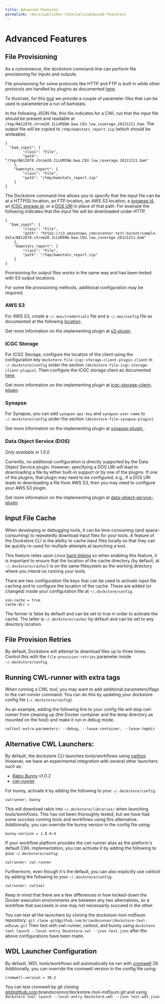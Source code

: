 ```yaml
---
title: Advanced Features
permalink: /docs/publisher-tutorials/advanced-features/
---
```

# Advanced Features

## File Provisioning

As a convenience, the dockstore command-line can perform file provisioning for inputs and outputs.

File provisioning for some protocols like HTTP and FTP is built in while other protocols are handled by plugins as documented [here](https://github.com/ga4gh/dockstore/tree/develop/dockstore-file-plugin-parent).

To illustrate, for this [tool](https://dockstore.org/containers/quay.io/collaboratory/dockstore-tool-bamstats) we provide a couple of parameter files that can be used to parameterize a run of bamstats.

In the following JSON file, this file indicates for a CWL run that the input file should be present and readable at `/tmp/NA12878.chrom20.ILLUMINA.bwa.CEU.low_coverage.20121211.bam`. The output file will be copied to `/tmp/bamstats_report.zip` (which should be writeable).

```
{
  "bam_input": {
        "class": "File",
        "path": "/tmp/NA12878.chrom20.ILLUMINA.bwa.CEU.low_coverage.20121211.bam"
    },
    "bamstats_report": {
        "class": "File",
        "path": "/tmp/bamstats_report.zip"
    }
}
```

The Dockstore command-line allows you to specify that the input file can be at a HTTP(S) location, an FTP location, an AWS S3 location, a [synapse id](http://python-docs.synapse.org/#accessing-data), an [ICGC storage id](http://docs.icgc.org/cloud/guide/#cloud-guide), or a [DOS URI](https://github.com/ga4gh/data-object-service-schemas/issues/49) in place of that path. For example the following indicates that the input file will be downloaded under HTTP.

```
{
  "bam_input": {
        "class": "File",
        "path": "https://s3.amazonaws.com/oconnor-test-bucket/sample-data/NA12878.chrom20.ILLUMINA.bwa.CEU.low_coverage.20121211.bam"
    },
    "bamstats_report": {
        "class": "File",
        "path": "/tmp/bamstats_report.zip"
    }
}
```

Provisioning for output files works in the same way and has been tested with S3 output locations.

For some file provisioning methods, additional configuration may be required.

### AWS S3

For AWS S3, create a `~/.aws/credentials` file and a `~/.aws/config` file as documented at the following [location](https://docs.aws.amazon.com/cli/latest/userguide/cli-chap-getting-started.html#cli-config-files).

Get more information on the implementing plugin at [s3-plugin](https://github.com/dockstore/s3-plugin).

### ICGC Storage

For ICGC Storage, configure the location of the client using the configuration key `dockstore-file-icgc-storage-client-plugin.client` in `~/.dockstore/config` under the section `[dockstore-file-icgc-storage-client-plugin]`. Then configure the ICGC storage client as documented [here](http://docs.icgc.org/cloud/guide/#configuration).

Get more information on the implementing plugin at [icgc-storage-client-plugin](https://github.com/dockstore/icgc-storage-client-plugin).


### Synapse

For Synapse, you can add `synapse-api-key` and `synapse-user-name` to `~/.dockstore/config` under the section `[dockstore-file-synapse-plugin]`.

Get more information on the implementing plugin at [synapse-plugin
](https://github.com/dockstore/synapse-plugin).

### Data Object Service (DOS)

*Only available in 1.5.0*

Currently, no additional configuration is directly supported by the Data Object Service plugin.
However, specifying a DOS URI will lead to downloading a file by either built-in
support or by one of the plugins. If one of the plugins, that plugin may need to be
configured, e.g., if a DOS URI leads to downloading a file from AWS S3, then you 
may need to configure your AWS S3 plugin.

Get more information on the implementing plugin at [data-object-service-plugin](https://github.com/dockstore/data-object-service-plugin).


## Input File Cache

When developing or debugging tools, it can be time consuming (and space-consuming) to repeatedly download input files for your tools. A feature of the Dockstore CLI is the ability to cache input files locally so that they can be quickly re-used for multiple attempts at launching a tool.

This feature relies upon Linux [hard-linking](https://en.wikipedia.org/wiki/Hard_link) so when enabling this feature, it is important to ensure that the location of the cache directory (by default, at `~/.dockstore/cache/`) is on the same filesystem as the working directory where you intend on running your tools.

There are two configuration file keys that can be used to activate input file caching and to configure the location of the cache.  These are added (or changed) inside your configuration file at `~/.dockstore/config`.

```
use-cache = true
cache-dir =
```

The former is false by default and can be set to true in order to activate the cache.
The latter is `~/.dockstore/cache/` by default and can be set to any directory location.

## File Provision Retries

By default, Dockstore will attempt to download files up to three times. Control this with the `file-provision-retries` parameter inside `~/.dockstore/config`.

## Running CWL-runner with extra tags

When running a CWL tool, you may want to add additional parameters/flags to the cwl-runner command. You can do this by updating your dockstore config file (`~/.dockstore/config`).

As an example, adding the following line to your config file will stop cwl-runner from cleaning up (the Docker container and the temp directory as mounted on the host) and make it run in debug mode.

```
cwltool-extra-parameters: --debug, --leave-container, --leave-tmpdir
```

## Alternative CWL Launchers:

By default, the dockstore CLI launches tools/workflows using [cwltool](https://github.com/common-workflow-language/cwltool). However, we have an experimental integration with several other launchers such as:
- [Rabix Bunny](https://github.com/rabix/bunny) v1.0.2
- [cwl-runner](http://www.commonwl.org/v1.0/CommandLineTool.html#Executing_CWL_documents_as_scripts)

For bunny, activate it by adding the following to your `~/.dockstore/config`:
```
cwlrunner: bunny
```
This will download rabix into `~/.dockstore/libraries/` when launching tools/workflows. This has not been thoroughly tested, but we have had some success running tools and workflows using this alternative.
Additionally, you can override the bunny version in the config file using:
```
bunny-version = 1.0.4-4
```

If your workflow platform provides the cwl-runner alias as the platform's default CWL implementation, you can activate it by adding the following to your `~/.dockstore/config`:
```
cwlrunner: cwl-runner
```

Furthermore, even though it's the default, you can also explicitly use cwltool by adding the following to your `~/.dockstore/config`:
 ```
 cwlrunner: cwltool
 ```

Keep in mind that there are a few differences in how locked-down the Docker execution environments are between any two alternatives, so a workflow that succeeds in one may not necessarily succeed in the other.

You can test all the launchers by cloning the dockstore-tool-md5sum repository: `git clone git@github.com:briandoconnor/dockstore-tool-md5sum.git`
Then test with cwl-runner, cwltool, and bunny using `dockstore tool launch --local-entry Dockstore.cwl --json test.json` after the above configurations have been made.

## WDL Launcher Configuration

By default, WDL tools/workflows will automatically be ran with [cromwell](https://github.com/broadinstitute/cromwell) 29.
Additionally, you can override the cromwell version in the config file using:
```
cromwell-version = 30.2
```

You can test cromwell by git cloning git@github.com:briandoconnor/dockstore-tool-md5sum.git and using `dockstore tool launch --local-entry Dockstore.wdl --json test.wdl.json`
